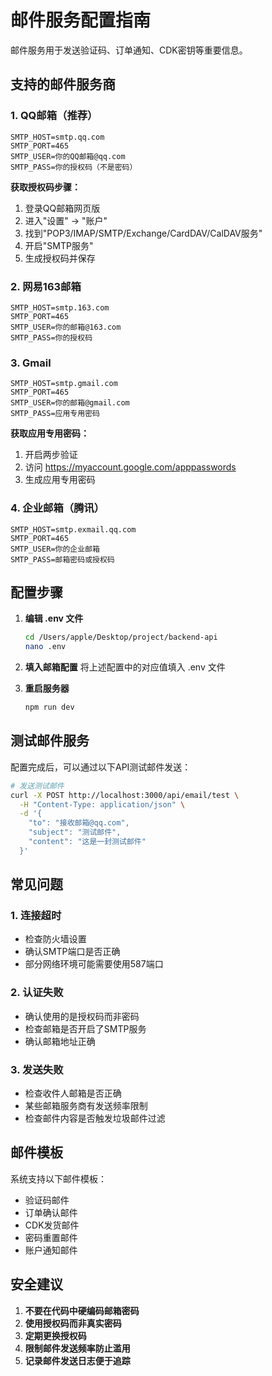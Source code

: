 # 邮件服务配置指南

邮件服务用于发送验证码、订单通知、CDK密钥等重要信息。

## 支持的邮件服务商

### 1. QQ邮箱（推荐）
```env
SMTP_HOST=smtp.qq.com
SMTP_PORT=465
SMTP_USER=你的QQ邮箱@qq.com
SMTP_PASS=你的授权码（不是密码）
```

**获取授权码步骤：**
1. 登录QQ邮箱网页版
2. 进入"设置" → "账户"
3. 找到"POP3/IMAP/SMTP/Exchange/CardDAV/CalDAV服务"
4. 开启"SMTP服务"
5. 生成授权码并保存

### 2. 网易163邮箱
```env
SMTP_HOST=smtp.163.com
SMTP_PORT=465
SMTP_USER=你的邮箱@163.com
SMTP_PASS=你的授权码
```

### 3. Gmail
```env
SMTP_HOST=smtp.gmail.com
SMTP_PORT=465
SMTP_USER=你的邮箱@gmail.com
SMTP_PASS=应用专用密码
```

**获取应用专用密码：**
1. 开启两步验证
2. 访问 https://myaccount.google.com/apppasswords
3. 生成应用专用密码

### 4. 企业邮箱（腾讯）
```env
SMTP_HOST=smtp.exmail.qq.com
SMTP_PORT=465
SMTP_USER=你的企业邮箱
SMTP_PASS=邮箱密码或授权码
```

## 配置步骤

1. **编辑 .env 文件**
   ```bash
   cd /Users/apple/Desktop/project/backend-api
   nano .env
   ```

2. **填入邮箱配置**
   将上述配置中的对应值填入 .env 文件

3. **重启服务器**
   ```bash
   npm run dev
   ```

## 测试邮件服务

配置完成后，可以通过以下API测试邮件发送：

```bash
# 发送测试邮件
curl -X POST http://localhost:3000/api/email/test \
  -H "Content-Type: application/json" \
  -d '{
    "to": "接收邮箱@qq.com",
    "subject": "测试邮件",
    "content": "这是一封测试邮件"
  }'
```

## 常见问题

### 1. 连接超时
- 检查防火墙设置
- 确认SMTP端口是否正确
- 部分网络环境可能需要使用587端口

### 2. 认证失败
- 确认使用的是授权码而非密码
- 检查邮箱是否开启了SMTP服务
- 确认邮箱地址正确

### 3. 发送失败
- 检查收件人邮箱是否正确
- 某些邮箱服务商有发送频率限制
- 检查邮件内容是否触发垃圾邮件过滤

## 邮件模板

系统支持以下邮件模板：
- 验证码邮件
- 订单确认邮件
- CDK发货邮件
- 密码重置邮件
- 账户通知邮件

## 安全建议

1. **不要在代码中硬编码邮箱密码**
2. **使用授权码而非真实密码**
3. **定期更换授权码**
4. **限制邮件发送频率防止滥用**
5. **记录邮件发送日志便于追踪**